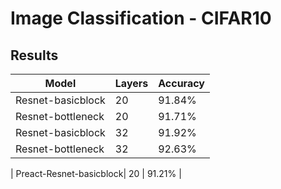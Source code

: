 # Image Classification - CIFAR10

## Results
| Model | Layers | Accuracy |
|  ----  | ----  | ---- |
| Resnet-basicblock | 20 | 91.84%|
| Resnet-bottleneck | 20 | 91.71%|
| Resnet-basicblock | 32 | 91.92%|
| Resnet-bottleneck | 32 | 92.63%|

| Preact-Resnet-basicblock| 20 | 91.21% |
